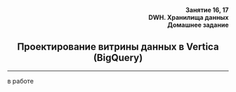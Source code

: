 <div align="right"><h4>Занятие 16, 17</br>DWH. Хранилища данных</br>
Домашнее задание</h4></div>

<div align="center"><h2>Проектирование витрины данных в Vertica (BigQuery)</h2></div>

***


в работе
